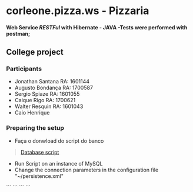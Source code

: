 # corleone.pizza.ws - Pizzaria

#### Web Service _RESTFul_ with Hibernate - __JAVA__ -Tests were performed with postman;
## College project

### Participants ###
* Jonathan Santana RA: 1601144
* Augusto Bondança RA: 1700587
* Sergio Spiaze RA: 1601055
* Caique Rigo RA: 1700621
* Walter Resquin RA: 1601043
* Caio Henrique

### Preparing the setup ###

* Faça o donwload do script do banco

> [Database script](https://drive.google.com/file/d/1CueIqUimDL9WbKdSAkjUbYGuNfMfIUiJ/view?usp=sharing)

* Run Script on an instance of MySQL
* Change the connection parameters in the configuration file "~/persistence.xml"

<property name="javax.persistence.jdbc.url" value="jdbc:mysql:/ **<Bank Address>** :3306/corleone-pizza?zeroDateTimeBehavior=convertToNull"/>
```
<property name="javax.persistence.jdbc.user" value="**<Bank User name>**"/>
```
<property name="javax.persistence.jdbc.driver" value="com.mysql.jdbc.Driver"/>
```
<property name="javax.persistence.jdbc.password" value="**<Bank Password>**"/>
```


